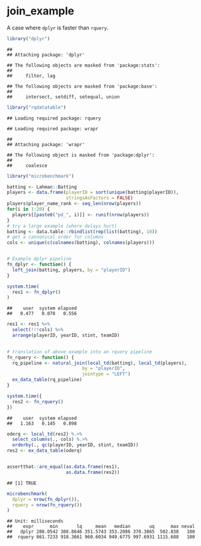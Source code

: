 join\_example
================

A case where `dplyr` is faster than `rquery`.

``` r
library("dplyr")
```

    ## 
    ## Attaching package: 'dplyr'

    ## The following objects are masked from 'package:stats':
    ## 
    ##     filter, lag

    ## The following objects are masked from 'package:base':
    ## 
    ##     intersect, setdiff, setequal, union

``` r
library("rqdatatable")
```

    ## Loading required package: rquery

    ## Loading required package: wrapr

    ## 
    ## Attaching package: 'wrapr'

    ## The following object is masked from 'package:dplyr':
    ## 
    ##     coalesce

``` r
library("microbenchmark")

batting <- Lahman::Batting
players <- data.frame(playerID = sort(unique(batting$playerID)),
                      stringsAsFactors = FALSE)
players$player_name_rank <- seq_len(nrow(players))
for(i in 1:20) {
  players[[paste0("pd_", i)]] <- runif(nrow(players))
}
# try a large example (where delays hurt)
batting <- data.table::rbindlist(rep(list(batting), 10))
# get a cannonical order for columns
cols <- unique(c(colnames(batting), colnames(players)))


# Example dplyr pipeline
fn_dplyr <- function() {
  left_join(batting, players, by = "playerID")
}

system.time(
  res1 <- fn_dplyr()
)
```

    ##    user  system elapsed 
    ##   0.477   0.078   0.556

``` r
res1 <- res1 %>%
  select(!!!cols) %>%
  arrange(playerID, yearID, stint, teamID)

  
# translation of above example into an rquery pipeline
fn_rquery <- function() {
  rq_pipeline <- natural_join(local_td(batting), local_td(players), 
                            by = "playerID",
                            jointype = "LEFT")
  ex_data_table(rq_pipeline)
}

system.time({
  res2 <- fn_rquery()
})
```

    ##    user  system elapsed 
    ##   1.163   0.145   0.898

``` r
oderq <- local_td(res2) %.>% 
  select_columns(., cols) %.>% 
  orderby(., qc(playerID, yearID, stint, teamID))
res2 <- ex_data_table(oderq)


assertthat::are_equal(as.data.frame(res1),
                      as.data.frame(res2))
```

    ## [1] TRUE

``` r
microbenchmark(
  dplyr = nrow(fn_dplyr()),
  rquery = nrow(fn_rquery())
)
```

    ## Unit: milliseconds
    ##    expr      min       lq     mean   median       uq      max neval
    ##   dplyr 288.0542 308.8646 351.5743 353.2086 370.3865  502.838   100
    ##  rquery 861.7233 918.3661 960.6034 949.6775 997.6931 1115.688   100
